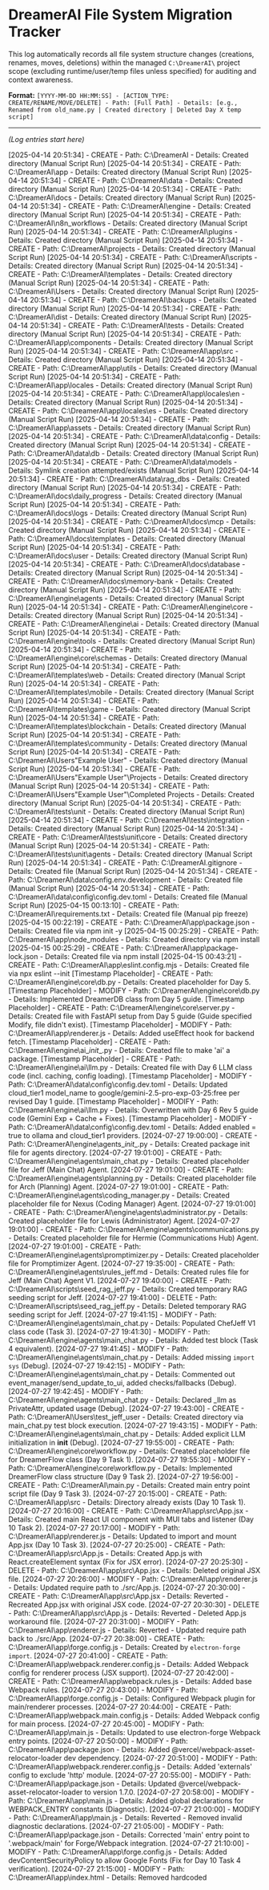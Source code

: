 # DreamerAI File System Migration Tracker

This log automatically records all file system structure changes (creations, renames, moves, deletions) within the managed `C:\DreamerAI\` project scope (excluding runtime/user/temp files unless specified) for auditing and context awareness.

**Format:** `[YYYY-MM-DD HH:MM:SS] - [ACTION_TYPE: CREATE/RENAME/MOVE/DELETE] - Path: [Full Path] - Details: [e.g., Renamed from old_name.py | Created directory | Deleted Day X temp script]`

---
*(Log entries start here)*

[2025-04-14 20:51:34] - CREATE - Path: C:\DreamerAI - Details: Created directory (Manual Script Run)
[2025-04-14 20:51:34] - CREATE - Path: C:\DreamerAI\app - Details: Created directory (Manual Script Run)
[2025-04-14 20:51:34] - CREATE - Path: C:\DreamerAI\data - Details: Created directory (Manual Script Run)
[2025-04-14 20:51:34] - CREATE - Path: C:\DreamerAI\docs - Details: Created directory (Manual Script Run)
[2025-04-14 20:51:34] - CREATE - Path: C:\DreamerAI\engine - Details: Created directory (Manual Script Run)
[2025-04-14 20:51:34] - CREATE - Path: C:\DreamerAI\n8n_workflows - Details: Created directory (Manual Script Run)
[2025-04-14 20:51:34] - CREATE - Path: C:\DreamerAI\plugins - Details: Created directory (Manual Script Run)
[2025-04-14 20:51:34] - CREATE - Path: C:\DreamerAI\projects - Details: Created directory (Manual Script Run)
[2025-04-14 20:51:34] - CREATE - Path: C:\DreamerAI\scripts - Details: Created directory (Manual Script Run)
[2025-04-14 20:51:34] - CREATE - Path: C:\DreamerAI\templates - Details: Created directory (Manual Script Run)
[2025-04-14 20:51:34] - CREATE - Path: C:\DreamerAI\Users - Details: Created directory (Manual Script Run)
[2025-04-14 20:51:34] - CREATE - Path: C:\DreamerAI\backups - Details: Created directory (Manual Script Run)
[2025-04-14 20:51:34] - CREATE - Path: C:\DreamerAI\dist - Details: Created directory (Manual Script Run)
[2025-04-14 20:51:34] - CREATE - Path: C:\DreamerAI\tests - Details: Created directory (Manual Script Run)
[2025-04-14 20:51:34] - CREATE - Path: C:\DreamerAI\app\components - Details: Created directory (Manual Script Run)
[2025-04-14 20:51:34] - CREATE - Path: C:\DreamerAI\app\src - Details: Created directory (Manual Script Run)
[2025-04-14 20:51:34] - CREATE - Path: C:\DreamerAI\app\utils - Details: Created directory (Manual Script Run)
[2025-04-14 20:51:34] - CREATE - Path: C:\DreamerAI\app\locales - Details: Created directory (Manual Script Run)
[2025-04-14 20:51:34] - CREATE - Path: C:\DreamerAI\app\locales\en - Details: Created directory (Manual Script Run)
[2025-04-14 20:51:34] - CREATE - Path: C:\DreamerAI\app\locales\es - Details: Created directory (Manual Script Run)
[2025-04-14 20:51:34] - CREATE - Path: C:\DreamerAI\app\assets - Details: Created directory (Manual Script Run)
[2025-04-14 20:51:34] - CREATE - Path: C:\DreamerAI\data\config - Details: Created directory (Manual Script Run)
[2025-04-14 20:51:34] - CREATE - Path: C:\DreamerAI\data\db - Details: Created directory (Manual Script Run)
[2025-04-14 20:51:34] - CREATE - Path: C:\DreamerAI\data\models - Details: Symlink creation attempted/exists (Manual Script Run)
[2025-04-14 20:51:34] - CREATE - Path: C:\DreamerAI\data\rag_dbs - Details: Created directory (Manual Script Run)
[2025-04-14 20:51:34] - CREATE - Path: C:\DreamerAI\docs\daily_progress - Details: Created directory (Manual Script Run)
[2025-04-14 20:51:34] - CREATE - Path: C:\DreamerAI\docs\logs - Details: Created directory (Manual Script Run)
[2025-04-14 20:51:34] - CREATE - Path: C:\DreamerAI\docs\mcp - Details: Created directory (Manual Script Run)
[2025-04-14 20:51:34] - CREATE - Path: C:\DreamerAI\docs\templates - Details: Created directory (Manual Script Run)
[2025-04-14 20:51:34] - CREATE - Path: C:\DreamerAI\docs\user - Details: Created directory (Manual Script Run)
[2025-04-14 20:51:34] - CREATE - Path: C:\DreamerAI\docs\database - Details: Created directory (Manual Script Run)
[2025-04-14 20:51:34] - CREATE - Path: C:\DreamerAI\docs\memory-bank - Details: Created directory (Manual Script Run)
[2025-04-14 20:51:34] - CREATE - Path: C:\DreamerAI\engine\agents - Details: Created directory (Manual Script Run)
[2025-04-14 20:51:34] - CREATE - Path: C:\DreamerAI\engine\core - Details: Created directory (Manual Script Run)
[2025-04-14 20:51:34] - CREATE - Path: C:\DreamerAI\engine\ai - Details: Created directory (Manual Script Run)
[2025-04-14 20:51:34] - CREATE - Path: C:\DreamerAI\engine\tools - Details: Created directory (Manual Script Run)
[2025-04-14 20:51:34] - CREATE - Path: C:\DreamerAI\engine\core\schemas - Details: Created directory (Manual Script Run)
[2025-04-14 20:51:34] - CREATE - Path: C:\DreamerAI\templates\web - Details: Created directory (Manual Script Run)
[2025-04-14 20:51:34] - CREATE - Path: C:\DreamerAI\templates\mobile - Details: Created directory (Manual Script Run)
[2025-04-14 20:51:34] - CREATE - Path: C:\DreamerAI\templates\game - Details: Created directory (Manual Script Run)
[2025-04-14 20:51:34] - CREATE - Path: C:\DreamerAI\templates\blockchain - Details: Created directory (Manual Script Run)
[2025-04-14 20:51:34] - CREATE - Path: C:\DreamerAI\templates\community - Details: Created directory (Manual Script Run)
[2025-04-14 20:51:34] - CREATE - Path: C:\DreamerAI\Users\"Example User" - Details: Created directory (Manual Script Run)
[2025-04-14 20:51:34] - CREATE - Path: C:\DreamerAI\Users\"Example User"\Projects - Details: Created directory (Manual Script Run)
[2025-04-14 20:51:34] - CREATE - Path: C:\DreamerAI\Users\"Example User"\Completed Projects - Details: Created directory (Manual Script Run)
[2025-04-14 20:51:34] - CREATE - Path: C:\DreamerAI\tests\unit - Details: Created directory (Manual Script Run)
[2025-04-14 20:51:34] - CREATE - Path: C:\DreamerAI\tests\integration - Details: Created directory (Manual Script Run)
[2025-04-14 20:51:34] - CREATE - Path: C:\DreamerAI\tests\unit\core - Details: Created directory (Manual Script Run)
[2025-04-14 20:51:34] - CREATE - Path: C:\DreamerAI\tests\unit\agents - Details: Created directory (Manual Script Run)
[2025-04-14 20:51:34] - CREATE - Path: C:\DreamerAI\.gitignore - Details: Created file (Manual Script Run)
[2025-04-14 20:51:34] - CREATE - Path: C:\DreamerAI\data\config\.env.development - Details: Created file (Manual Script Run)
[2025-04-14 20:51:34] - CREATE - Path: C:\DreamerAI\data\config\config.dev.toml - Details: Created file (Manual Script Run)
[2025-04-15 00:13:10] - CREATE - Path: C:\DreamerAI\requirements.txt - Details: Created file (Manual pip freeze)
[2025-04-15 00:22:19] - CREATE - Path: C:\DreamerAI\app\package.json - Details: Created file via npm init -y
[2025-04-15 00:25:29] - CREATE - Path: C:\DreamerAI\app\node_modules - Details: Created directory via npm install
[2025-04-15 00:25:29] - CREATE - Path: C:\DreamerAI\app\package-lock.json - Details: Created file via npm install
[2025-04-15 00:43:21] - CREATE - Path: C:\DreamerAI\app\eslint.config.mjs - Details: Created file via npx eslint --init
[Timestamp Placeholder] - CREATE - Path: C:\DreamerAI\engine\core\db.py - Details: Created placeholder for Day 5.
[Timestamp Placeholder] - MODIFY - Path: C:\DreamerAI\engine\core\db.py - Details: Implemented DreamerDB class from Day 5 guide.
[Timestamp Placeholder] - CREATE - Path: C:\DreamerAI\engine\core\server.py - Details: Created file with FastAPI setup from Day 5 guide (Guide specified Modify, file didn't exist).
[Timestamp Placeholder] - MODIFY - Path: C:\DreamerAI\app\renderer.js - Details: Added useEffect hook for backend fetch.
[Timestamp Placeholder] - CREATE - Path: C:\DreamerAI\engine\ai\__init__.py - Details: Created file to make 'ai' a package.
[Timestamp Placeholder] - CREATE - Path: C:\DreamerAI\engine\ai\llm.py - Details: Created file with Day 6 LLM class code (incl. caching, config loading).
[Timestamp Placeholder] - MODIFY - Path: C:\DreamerAI\data\config\config.dev.toml - Details: Updated cloud_tier1 model_name to google/gemini-2.5-pro-exp-03-25:free per revised Day 1 guide.
[Timestamp Placeholder] - MODIFY - Path: C:\DreamerAI\engine\ai\llm.py - Details: Overwritten with Day 6 Rev 5 guide code (Gemini Exp + Cache + Fixes).
[Timestamp Placeholder] - MODIFY - Path: C:\DreamerAI\data\config\config.dev.toml - Details: Added enabled = true to ollama and cloud_tier1 providers.
[2024-07-27 19:00:00] - CREATE - Path: C:\DreamerAI\engine\agents\__init__.py - Details: Created package init file for agents directory.
[2024-07-27 19:01:00] - CREATE - Path: C:\DreamerAI\engine\agents\main_chat.py - Details: Created placeholder file for Jeff (Main Chat) Agent.
[2024-07-27 19:01:00] - CREATE - Path: C:\DreamerAI\engine\agents\planning.py - Details: Created placeholder file for Arch (Planning) Agent.
[2024-07-27 19:01:00] - CREATE - Path: C:\DreamerAI\engine\agents\coding_manager.py - Details: Created placeholder file for Nexus (Coding Manager) Agent.
[2024-07-27 19:01:00] - CREATE - Path: C:\DreamerAI\engine\agents\administrator.py - Details: Created placeholder file for Lewis (Administrator) Agent.
[2024-07-27 19:01:00] - CREATE - Path: C:\DreamerAI\engine\agents\communications.py - Details: Created placeholder file for Hermie (Communications Hub) Agent.
[2024-07-27 19:01:00] - CREATE - Path: C:\DreamerAI\engine\agents\promptimizer.py - Details: Created placeholder file for Promptimizer Agent.
[2024-07-27 19:35:00] - CREATE - Path: C:\DreamerAI\engine\agents\rules_jeff.md - Details: Created rules file for Jeff (Main Chat) Agent V1.
[2024-07-27 19:40:00] - CREATE - Path: C:\DreamerAI\scripts\seed_rag_jeff.py - Details: Created temporary RAG seeding script for Jeff.
[2024-07-27 19:41:00] - DELETE - Path: C:\DreamerAI\scripts\seed_rag_jeff.py - Details: Deleted temporary RAG seeding script for Jeff.
[2024-07-27 19:41:15] - MODIFY - Path: C:\DreamerAI\engine\agents\main_chat.py - Details: Populated ChefJeff V1 class code (Task 3).
[2024-07-27 19:41:30] - MODIFY - Path: C:\DreamerAI\engine\agents\main_chat.py - Details: Added test block (Task 4 equivalent).
[2024-07-27 19:41:45] - MODIFY - Path: C:\DreamerAI\engine\agents\main_chat.py - Details: Added missing `import sys` (Debug).
[2024-07-27 19:42:15] - MODIFY - Path: C:\DreamerAI\engine\agents\main_chat.py - Details: Commented out event_manager/send_update_to_ui, added checks/fallbacks (Debug).
[2024-07-27 19:42:45] - MODIFY - Path: C:\DreamerAI\engine\agents\main_chat.py - Details: Declared _llm as PrivateAttr, updated usage (Debug).
[2024-07-27 19:43:00] - CREATE - Path: C:\DreamerAI\Users\test_jeff_user - Details: Created directory via main_chat.py test block execution.
[2024-07-27 19:43:15] - MODIFY - Path: C:\DreamerAI\engine\agents\main_chat.py - Details: Added explicit LLM initialization in __init__ (Debug).
[2024-07-27 19:55:00] - CREATE - Path: C:\DreamerAI\engine\core\workflow.py - Details: Created placeholder file for DreamerFlow class (Day 9 Task 1).
[2024-07-27 19:55:30] - MODIFY - Path: C:\DreamerAI\engine\core\workflow.py - Details: Implemented DreamerFlow class structure (Day 9 Task 2).
[2024-07-27 19:56:00] - CREATE - Path: C:\DreamerAI\main.py - Details: Created main entry point script file (Day 9 Task 3).
[2024-07-27 20:15:00] - CREATE - Path: C:\DreamerAI\app\src - Details: Directory already exists (Day 10 Task 1).
[2024-07-27 20:16:00] - CREATE - Path: C:\DreamerAI\app\src\App.jsx - Details: Created main React UI component with MUI tabs and listener (Day 10 Task 2).
[2024-07-27 20:17:00] - MODIFY - Path: C:\DreamerAI\app\renderer.js - Details: Updated to import and mount App.jsx (Day 10 Task 3).
[2024-07-27 20:25:00] - CREATE - Path: C:\DreamerAI\app\src\App.js - Details: Created App.js with React.createElement syntax (Fix for JSX error).
[2024-07-27 20:25:30] - DELETE - Path: C:\DreamerAI\app\src\App.jsx - Details: Deleted original JSX file.
[2024-07-27 20:26:00] - MODIFY - Path: C:\DreamerAI\app\renderer.js - Details: Updated require path to ./src/App.js.
[2024-07-27 20:30:00] - CREATE - Path: C:\DreamerAI\app\src\App.jsx - Details: Reverted - Recreated App.jsx with original JSX code.
[2024-07-27 20:30:30] - DELETE - Path: C:\DreamerAI\app\src\App.js - Details: Reverted - Deleted App.js workaround file.
[2024-07-27 20:31:00] - MODIFY - Path: C:\DreamerAI\app\renderer.js - Details: Reverted - Updated require path back to ./src/App.
[2024-07-27 20:38:00] - CREATE - Path: C:\DreamerAI\app\forge.config.js - Details: Created by `electron-forge import`.
[2024-07-27 20:41:00] - CREATE - Path: C:\DreamerAI\app\webpack.renderer.config.js - Details: Added Webpack config for renderer process (JSX support).
[2024-07-27 20:42:00] - CREATE - Path: C:\DreamerAI\app\webpack.rules.js - Details: Added base Webpack rules.
[2024-07-27 20:43:00] - MODIFY - Path: C:\DreamerAI\app\forge.config.js - Details: Configured Webpack plugin for main/renderer processes.
[2024-07-27 20:44:00] - CREATE - Path: C:\DreamerAI\app\webpack.main.config.js - Details: Added Webpack config for main process.
[2024-07-27 20:45:00] - MODIFY - Path: C:\DreamerAI\app\main.js - Details: Updated to use electron-forge Webpack entry points.
[2024-07-27 20:50:00] - MODIFY - Path: C:\DreamerAI\app\package.json - Details: Added @vercel/webpack-asset-relocator-loader dev dependency.
[2024-07-27 20:51:00] - MODIFY - Path: C:\DreamerAI\app\webpack.renderer.config.js - Details: Added 'externals' config to exclude 'http' module.
[2024-07-27 20:55:00] - MODIFY - Path: C:\DreamerAI\app\package.json - Details: Updated @vercel/webpack-asset-relocator-loader to version 1.7.0.
[2024-07-27 20:58:00] - MODIFY - Path: C:\DreamerAI\app\main.js - Details: Added global declarations for WEBPACK_ENTRY constants (Diagnostic).
[2024-07-27 21:00:00] - MODIFY - Path: C:\DreamerAI\app\main.js - Details: Reverted - Removed invalid diagnostic declarations.
[2024-07-27 21:05:00] - MODIFY - Path: C:\DreamerAI\app\package.json - Details: Corrected 'main' entry point to '.webpack/main' for Forge/Webpack integration.
[2024-07-27 21:10:00] - MODIFY - Path: C:\DreamerAI\app\forge.config.js - Details: Added devContentSecurityPolicy to allow Google Fonts (Fix for Day 10 Task 4 verification).
[2024-07-27 21:15:00] - MODIFY - Path: C:\DreamerAI\app\index.html - Details: Removed hardcoded <script src="renderer.js"> tag (Fix for Day 10 Task 4 verification).
[2025-04-16 23:22:00] - CREATE - Path: C:\DreamerAI\engine\core\bridge.py - Details: Created UI bridge module for Day 13.
[2025-04-16 23:23:00] - MODIFY - Path: C:\DreamerAI\requirements.txt - Details: Updated via pip freeze (added aiohttp).
[2025-04-16 23:24:00] - MODIFY - Path: C:\DreamerAI\engine\agents\base.py - Details: Integrated UI bridge call (send_update_to_ui).
[2025-04-16 23:24:30] - MODIFY - Path: C:\DreamerAI\engine\agents\main_chat.py - Details: Activated inherited send_update_to_ui call.
[2025-04-16 23:24:45] - MODIFY - Path: C:\DreamerAI\app\src\App.jsx - Details: Updated listener to parse JSON for UI bridge.
[2025-04-16 23:40:00] - MODIFY - Path: C:\DreamerAI\main.py - Details: Added Jeff call for bridge testing.
[2025-04-16 23:42:00] - MODIFY - Path: C:\DreamerAI\app\src\App.jsx - Details: Updated listener for debugging (simplify POST check).
[2025-04-16 23:44:00] - MODIFY - Path: C:\DreamerAI\app\src\App.jsx - Details: Changed listener port to 3131.
[2025-04-16 23:44:15] - MODIFY - Path: C:\DreamerAI\engine\core\bridge.py - Details: Changed listener URL port to 3131.
[2025-04-16 23:47:00] - MODIFY - Path: C:\DreamerAI\app\src\App.jsx - Details: Reverted listener check to specific /update path.
[2025-04-17 00:05:15] - CREATE - Path: C:\DreamerAI\app\components\MainChatPanel.jsx - Details: Created main chat UI panel component for Day 14.
[2025-04-17 00:07:30] - MODIFY - Path: C:\DreamerAI\app\src\App.jsx - Details: Integrated MainChatPanel, added chat state/handlers for Day 14.
[2025-04-17 00:09:15] - MODIFY - Path: C:\DreamerAI\engine\core\server.py - Details: Added /agents/jeff/chat endpoint for Day 14.
[2025-04-17 00:12:30] - MODIFY - Path: C:\DreamerAI\app\forge.config.js - Details: Added connect-src for localhost:8000 and localhost:3131 to devContentSecurityPolicy to fix fetch CSP error during Day 14 test.
[2024-08-12 11:21:00] - CREATE - Path: C:\DreamerAI\scripts\seed_rag_nexus.py - Details: Created temporary Nexus RAG DB seed script.
[2024-08-12 11:40:00] - CREATE - Path: C:\DreamerAI\scripts\seed_rag_nexus_lightrag.py - Details: Created ChromaDB/lightrag-based Nexus RAG DB seed script.
[2024-08-12 11:45:00] - MODIFY - Path: C:\DreamerAI\engine\agents\coding_manager.py - Details: Implemented NexusAgent V1 class, adapted RAG to use ChromaDB.
[2024-08-12 12:18:00] - MODIFY - Path: C:\DreamerAI\engine\agents\base.py - Details: Replaced content with BaseAgent V2 (ChromaDB/ST RAG implementation).
[2024-08-12 12:18:01] - MODIFY - Path: C:\DreamerAI\engine\agents\base.py - Details: Fixed multiple SyntaxErrors and PrivateAttr naming issues.
[2024-08-12 12:18:02] - MODIFY - Path: C:\DreamerAI\scripts\seed_rag_jeff.py - Details: Updated script to use agent.store_in_rag pattern.
[2024-08-12 12:22:00] - MODIFY - Path: C:\DreamerAI\scripts\seed_rag_nexus.py - Details: Replaced content with correct script using agent.store_in_rag pattern.
[2024-08-12 12:25:00] - DELETE - Path: C:\DreamerAI\scripts\seed_rag_nexus_lightrag.py - Details: Deleted obsolete ChromaDB/lightrag seed script.
[2024-08-12 12:28:00] - MODIFY - Path: C:\DreamerAI\main.py - Details: Updated to import/instantiate NexusAgent and call its run method, removing direct Lamar/Dudley calls.
[2025-04-17 23:24:05] - MODIFY - Path: C:\DreamerAI\engine\core\workflow.py - Details: Updated DreamerFlow.execute for Day 16 orchestration (Jeff->Arch->Nexus V1).
[2025-04-17 23:25:05] - MODIFY - Path: C:\DreamerAI\main.py - Details: Updated test logic for Day 16 DreamerFlow V2 execution.
[2025-04-17 23:26:05] - MODIFY - Path: C:\DreamerAI\main.py - Details: Fixed NameError by uncommenting DreamerFlow import.
[2025-04-17 23:33:00] - CREATE - Path: C:\DreamerAI\tools - Details: Created directory for toolchest and other shared tools/resources.
[2025-04-17 23:33:30] - CREATE - Path: C:\DreamerAI\tools\toolchest.json - Details: Created initial tool inventory file for Lewis V1.
[2025-04-17 23:33:50] - CREATE - Path: C:\DreamerAI\engine\agents\rules_lewis.md - Details: Created rules file for Lewis V1.
[2025-04-17 23:35:10] - CREATE - Path: C:\DreamerAI\engine\agents\lewis_agent.py - Details: Created Lewis V1 agent script.
[2025-04-17 23:40:00] - CREATE - Path: C:\DreamerAI\tools - Details: Created directory for toolchest and other shared tools/resources.
[2025-04-17 23:41:00] - CREATE - Path: C:\DreamerAI\tools\toolchest.json - Details: Created initial tool inventory file for Lewis V1.
[2025-04-18 00:15:00] - DELETE - Path: C:\DreamerAI\engine\agents\lewis_agent.py - Details: Deleted incorrectly named agent file.
[2025-04-18 00:17:00] - MODIFY - Path: C:\DreamerAI\engine\agents\administrator.py - Details: Replaced placeholder content with correct LewisAgent V1 code (from deleted lewis_agent.py).
[2025-04-18 00:25:00] - MODIFY - Path: C:\DreamerAI\main.py - Details: Imported and instantiated LewisAgent V1, added test block after Flow V2 execution.
[2025-04-18 00:35:00] - MODIFY - Path: C:\DreamerAI\engine\agents\administrator.py - Details: Corrected LewisAgent __init__ to handle BaseAgent V2 attributes (name, user_dir) and init order.
[2025-04-18 00:38:00] - CREATE - Path: C:\DreamerAI\engine\agents\rules_arch.md - Details: Created rules file for Arch V1 (Corrective action for missing Day 11 task).
[2025-04-18 01:35:00] - CREATE - Path: C:\DreamerAI\engine\agents\rules_hermie.md - Details: Created rules file for Hermie V1.
[2025-04-18 01:37:00] - CREATE - Path: C:\DreamerAI\scripts\seed_rag_hermie.py - Details: Created temporary Hermie RAG DB seed script.
[2025-04-18 01:38:00] - MODIFY - Path: C:\DreamerAI\engine\agents\communications.py - Details: Implemented HermieAgent V1 placeholder class.
[2025-04-18 01:39:00] - MODIFY - Path: C:\DreamerAI\engine\agents\communications.py - Details: Added 'agents' field declaration to fix seeding error.
[2025-04-18 01:41:00] - DELETE - Path: C:\DreamerAI\scripts\seed_rag_hermie.py - Details: Deleted temporary Hermie RAG seed script.
[2025-04-18 01:42:00] - MODIFY - Path: C:\DreamerAI\main.py - Details: Replaced content with FINAL focused Day 18 test for Hermie V1.
[2025-04-18 02:04:00] - MODIFY - Path: C:\DreamerAI\main.py - Details: Updated main.py to test Hermie V1 placeholder structure (Corrected Day 18 Scope).
[2025-04-18 15:12:00] - MODIFY - Path: C:\DreamerAI\engine\agents\communications.py - Details: Updated HermieAgent __init__ and run for V1 routing simulation (Day 19 Task 1).
[2025-04-18 15:13:00] - MODIFY - Path: C:\DreamerAI\engine\agents\planning.py - Details: Added receive_task placeholder method to PlanningAgent (Day 19 Task 2).
[2025-04-18 15:14:00] - MODIFY - Path: C:\DreamerAI\engine\agents\administrator.py - Details: Added receive_task placeholder method to LewisAgent (Day 19 Task 3).
[2025-04-18 15:15:00] - MODIFY - Path: C:\DreamerAI\main.py - Details: Updated main.py to instantiate all agents and test Hermie V1 direct routing (Day 19 Task 4).